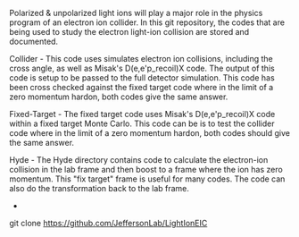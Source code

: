 Polarized & unpolarized light ions will play a major role in the physics program of an electron ion collider.   In this git repository, the codes that are being used to study the electron light-ion collision are stored and documented. 

Collider - This code uses simulates electron ion collisions, including the cross angle, as well as Misak's D(e,e'p_recoil)X code.  The output of this code is setup to be passed to the full detector simulation.  This code has been cross checked against the fixed target code where in the limit of a zero momentum hardon, both codes give the same answer.

Fixed-Target - The fixed target code uses Misak's D(e,e'p_recoil)X code within a fixed target Monte Carlo.  This code
can be is to test the collider code where in the limit of a zero momentum hardon, both codes should give the same answer.

Hyde - The Hyde directory contains code to calculate the electron-ion collision in the lab frame and then boost to a frame where the ion has zero momentum.   This "fix target" frame is useful for many codes.   The code can also do the transformation back to the lab frame.


-

git clone https://github.com/JeffersonLab/LightIonEIC

